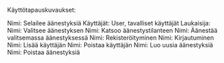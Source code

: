 Käyttötapauskuvaukset:

Nimi: Selailee äänestyksiä 
Käyttäjät: User, tavalliset käyttäjät
Laukaisija: 
Nimi: Valitsee äänestyksen
Nimi: Katsoo äänestystilanteen
Nimi: Äänestää valitsemassa äänestyksessä
Nimi: Rekisteröityminen
Nimi: Kirjautuminen
Nimi: Lisää käyttäjän
Nimi: Poistaa käyttäjän
Nimi: Luo uusia äänestyksiä
Nimi: Poistaa äänestyksiä